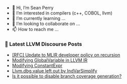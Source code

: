 - 👋 Hi, I’m Sean Perry
- 👀 I’m interested in compilers (c++, COBOL, llvm)
- 🌱 I’m currently learning ...
- 💞️ I’m looking to collaborate on ...
- 📫 How to reach me ...

<!---
s66perry/s66perry is a ✨ special ✨ repository because its `README.md` (this file) appears on your GitHub profile.
You can click the Preview link to take a look at your changes.
--->
### 📕 Latest LLVM Discourse Posts

<!-- DISCOURSE-LLVM:START -->
- [[RFC] Update to MLIR developer policy on recursion](https://discourse.llvm.org/t/rfc-update-to-mlir-developer-policy-on-recursion/62235#post_15)
- [Modifying GlobalVariable in LLVM IR](https://discourse.llvm.org/t/modifying-globalvariable-in-llvm-ir/61969#post_4)
- [Modifying ConstantExpr](https://discourse.llvm.org/t/modifying-constantexpr/62343#post_1)
- [Llvm.dbg.value left out by IndVarSimplify](https://discourse.llvm.org/t/llvm-dbg-value-left-out-by-indvarsimplify/62291#post_3)
- [Is it possible to disable branch coverage generation?](https://discourse.llvm.org/t/is-it-possible-to-disable-branch-coverage-generation/62342#post_1)
<!-- DISCOURSE-LLVM:END -->
